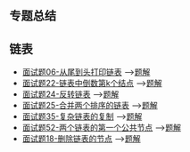 ## 专题总结

## 链表
- [面试题06-从尾到头打印链表](https://www.nowcoder.com/practice/d0267f7f55b3412ba93bd35cfa8e8035)
-->[题解](/src/subject/linked/T1.java)
- [面试题22-链表中倒数第k个结点](https://leetcode-cn.com/problems/lian-biao-zhong-dao-shu-di-kge-jie-dian-lcof/)
-->[题解](/src/subject/linked/T2.java)
- [面试题24-反转链表](https://leetcode-cn.com/problems/reverse-linked-list/)
-->[题解](/src/subject/linked/T3.java)
- [面试题25-合并两个排序的链表](https://leetcode-cn.com/problems/merge-two-sorted-lists/)
-->[题解](/src/subject/linked/T4.java)
- [面试题35-复杂链表的复制](https://leetcode-cn.com/problems/fu-za-lian-biao-de-fu-zhi-lcof/)
-->[题解](./src/subject/linked/T5.java)
- [面试题52-两个链表的第一个公共节点](https://leetcode-cn.com/problems/liang-ge-lian-biao-de-di-yi-ge-gong-gong-jie-dian-lcof/)
-->[题解](./src/subject/linked/T6.java)
- [面试题18-删除链表的节点](https://leetcode-cn.com/problems/delete-node-in-a-linked-list/)
-->[题解](./src/subject/linked/T7.java)
